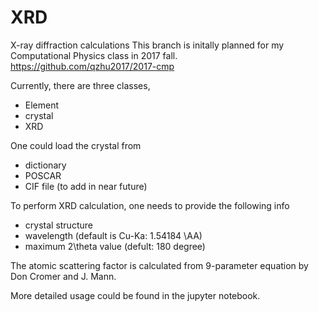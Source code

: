 # XRD
X-ray diffraction calculations
This branch is initally planned for my Computational Physics class in 2017 fall.
https://github.com/qzhu2017/2017-cmp

Currently, there are three classes,
- Element
- crystal
- XRD

One could load the crystal from 
- dictionary
- POSCAR
- CIF file (to add in near future)

To perform XRD calculation, one needs to provide the following info
- crystal structure
- wavelength (default is Cu-Ka: 1.54184 \AA)
- maximum 2\theta value (defult: 180 degree)

The atomic scattering factor is calculated from 9-parameter equation by Don Cromer and J. Mann.

More detailed usage could be found in the jupyter notebook.
